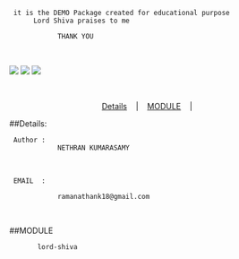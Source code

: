 <p align=center>

     it is the DEMO Package created for educational purpose 
          Lord Shiva praises to me

                THANK YOU
<br>

<a target="_blank" href="https://www.python.org/downloads/" title="Python version"><img src="https://img.shields.io/badge/python-%3E=_3.6-green.svg"></a>
<a target="_blank"
href="https://github.com/nethra-coding/Lord_Shiva.git"
title="GITHUB"><img src="https://img.shields.io/badge/github-github-orange"></a>
<a target="_blank" href="https://twitter.com/intent/tweet?&url=https://github.com/nethra-coding/lord-shiva.git&hashtags= module ,%20python" title="share on twitter"><img src="https://img.shields.io/twitter/url/http/shields.io.svg?style=social"></a>
</p>

<br>

<p align="center">
  <a href="#details">Details</a>
  &nbsp;&nbsp;&nbsp;|&nbsp;&nbsp;&nbsp;
  <a href="#module">MODULE</a>
  &nbsp;&nbsp;&nbsp;|&nbsp;&nbsp;&nbsp;
</p>

##Details:

     Author :
                NETHRAN KUMARASAMY
<br>

     EMAIL  :

                ramanathank18@gmail.com
<br>

##MODULE

           lord-shiva



